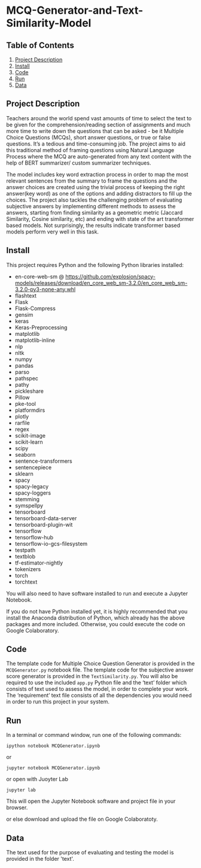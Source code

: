 # MCQ-Generator-and-Text-Similarity-Model

## Table of Contents

1. [Project Description](#desc)
2. [Install](#install)
3. [Code](#code)
4. [Run](#run)
5. [Data](#data)

<a name="desc"></a>
## Project Description

Teachers around the world spend vast amounts of time to select the text to be given for the comprehension/reading section of assignments and much more time to write down the questions that can be asked - be it Multiple Choice Questions (MCQs), short answer questions, or true or false questions. It’s a tedious and time-consuming job. The project aims to aid this traditional method of framing questions using Natural Language Process where the MCQ are auto-generated from any text content with the help of BERT summarizer/ custom summarizer techniques.

The model includes key word extraction process in order to map the most relevant sentences from the summary to frame the questions and the answer choices are created using the trivial process of keeping the right answer(key word) as one of the options and adding distractors to fill up the choices. The project also tackles the challenging problem of evaluating subjective answers by implementing different methods to assess the answers, starting from finding similarity as a geometric metric (Jaccard Similarity, Cosine similarity, etc) and ending with state of the art transformer based models. Not surprisingly, the results indicate transformer based models perform very well in this task.

<a name="install"></a>
## Install

This project requires Python and the following Python libraries installed:

* en-core-web-sm @ https://github.com/explosion/spacy-models/releases/download/en_core_web_sm-3.2.0/en_core_web_sm-3.2.0-py3-none-any.whl
* flashtext
* Flask
* Flask-Compress
* gensim
* keras
* Keras-Preprocessing
* matplotlib
* matplotlib-inline
* nlp
* nltk
* numpy
* pandas
* parso
* pathspec
* pathy
* pickleshare
* Pillow
* pke-tool
* platformdirs
* plotly
* rarfile
* regex
* scikit-image
* scikit-learn
* scipy
* seaborn
* sentence-transformers
* sentencepiece
* sklearn
* spacy
* spacy-legacy
* spacy-loggers
* stemming
* symspellpy
* tensorboard
* tensorboard-data-server
* tensorboard-plugin-wit
* tensorflow
* tensorflow-hub
* tensorflow-io-gcs-filesystem
* testpath
* textblob
* tf-estimator-nightly
* tokenizers
* torch
* torchtext

You will also need to have software installed to run and execute a Jupyter Notebook.

If you do not have Python installed yet, it is highly recommended that you install the Anaconda distribution of Python, which already has the above packages and more included.
Otherwise, you could execute the code on Google Colaboratory.

<a name="code"></a>
## Code

The template code for Multiple Choice Question Generator is provided in the ``` MCQGenerator.py ``` notebook file. The template code for the subjective answer score generator is provided in the ``` TextSimilarity.py ```.  You will also be required to use the included ``` app.py ``` Python file and the ‘text’ folder which consists of text used to assess the model, in order to complete your work. The ‘requirement’ text file consists of all the dependencies you would need in order to run this project in your system.

<a name="code"></a>
## Run

In a terminal or command window, run one of the following commands:

```
ipython notebook MCQGenerator.ipynb
```
or

```
jupyter notebook MCQGenerator.ipynb
```

or open with Juoyter Lab

```
jupyter lab
```

This will open the Jupyter Notebook software and project file in your browser.

or else download and upload the file on Google Colaboratoty. 

<a name="data"></a>
## Data

The text used for the purpose of evaluating and testing the model is provided in the folder 'text'.

